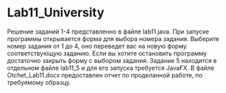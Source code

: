 # Lab11_University
Решение заданий 1-4 представленно в файле lab11.java. При запуске программы открывается форма для выбора номера задания. Выберите номер задания от 1 до 4, оно переведет вас на новую форму соответствующую заданию. Если вы хотите остановить программу достаточно закрыть форму с выбором задания. Задание 5 находится в отдельном файле lab11_5 и для его запуска требуется JavaFX. В файле Otchet_Lab11.docx предоставлен отчет по проделанной работе, по требуемому образцу.
